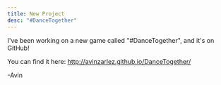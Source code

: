 ```yaml
---
title: New Project
desc: "#DanceTogether"
---
```


I've been working on a new game called "#DanceTogether", and it's on GitHub!

You can find it here: http://avinzarlez.github.io/DanceTogether/

-Avin
